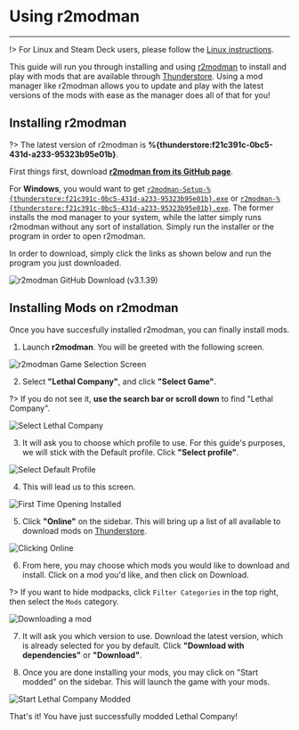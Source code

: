 # Using r2modman

***

!> For Linux and Steam Deck users, please follow the [Linux instructions](installing-r2modman-linux).

This guide will run you through installing and using [r2modman](https://github.com/ebkr/r2modmanPlus/releases/latest/) to install and play with mods that are available through [Thunderstore](https://thunderstore.io/c/lethal-company/). Using a mod manager like r2modman allows you to update and play with the latest versions of the mods with ease as the manager does all of that for you!

## Installing r2modman

?> The latest version of r2modman is **%{thunderstore:f21c391c-0bc5-431d-a233-95323b95e01b}**.

First things first, download [**r2modman from its GitHub page**](https://github.com/ebkr/r2modmanPlus/releases/latest/).

For **Windows**, you would want to get [`r2modman-Setup-%{thunderstore:f21c391c-0bc5-431d-a233-95323b95e01b}.exe`](https://github.com/ebkr/r2modmanPlus/releases/download/v%{thunderstore:f21c391c-0bc5-431d-a233-95323b95e01b:raw}/r2modman-Setup-%{thunderstore:f21c391c-0bc5-431d-a233-95323b95e01b:raw}.exe) or [`r2modman-%{thunderstore:f21c391c-0bc5-431d-a233-95323b95e01b}.exe`](https://github.com/ebkr/r2modmanPlus/releases/download/v%{thunderstore:f21c391c-0bc5-431d-a233-95323b95e01b:raw}/r2modman-%{thunderstore:f21c391c-0bc5-431d-a233-95323b95e01b:raw}.exe). The former installs the mod manager to your system, while the latter simply runs r2modman without any sort of installation. Simply run the installer or the program in order to open r2modman.

In order to download, simply click the links as shown below and run the program you just downloaded.

![r2modman GitHub Download (v3.1.39)](../docs/files/r2modman-install/r2modmandownload.png)

## Installing Mods on r2modman

Once you have succesfully installed r2modman, you can finally install mods.

1. Launch **r2modman**. You will be greeted with the following screen.

![r2modman Game Selection Screen](../docs/files/r2modman-install/gameselection.png)

2. Select **"Lethal Company"**, and click **"Select Game"**.

?> If you do not see it, **use the search bar or scroll down** to find "Lethal Company".

![Select Lethal Company](../docs/files/r2modman-install/selectlc.png)

3. It will ask you to choose which profile to use. For this guide's purposes, we will stick with the Default profile. Click **"Select profile"**.

![Select Default Profile](../docs/files/r2modman-install/profileselect.png)

4. This will lead us to this screen.

![First Time Opening Installed](../docs/files/r2modman-install/firsttimeinstall.png)

5. Click **"Online"** on the sidebar. This will bring up a list of all available to download mods on [Thunderstore](https://thunderstore.io/c/lethal-company/).

![Clicking Online](../docs/files/r2modman-install/selectonline.png)

6. From here, you may choose which mods you would like to download and install. Click on a mod you'd like, and then click on Download.

?> If you want to hide modpacks, click `Filter Categories` in the top right, then select the `Mods` category.

![Downloading a mod](../docs/files/r2modman-install/download.png)

7. It will ask you which version to use. Download the latest version, which is already selected for you by default. Click **"Download with dependencies"** or **"Download"**.

8. Once you are done installing your mods, you may click on "Start modded" on the sidebar. This will launch the game with your mods.

![Start Lethal Company Modded](../docs/files/r2modman-install/startmodded.png)

That's it! You have just successfully modded Lethal Company!
